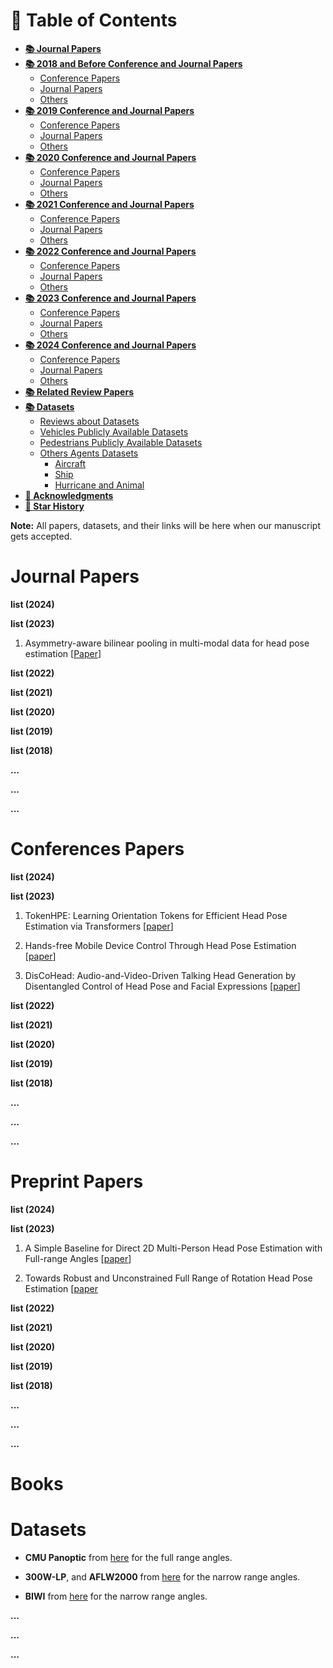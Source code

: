 # 📜 Table of Contents
<!-- TOC depthFrom:1 depthTo:6 withLinks:1 updateOnSave:1 orderedList:0 -->
- [**📚 Journal Papers**](#-Journal-Papers)
- [**📚 2018 and Before Conference and Journal Papers**](#-2018-and-before-conference-and-journal-papers)
	- [Conference Papers](#conference-papers)
	- [Journal Papers](#journal-papers)
	- [Others](#others)
- [**📚 2019 Conference and Journal Papers**](#-2019-conference-and-journal-papers)
	- [Conference Papers](#conference-papers-2019)
	- [Journal Papers](#journal-papers-2019)
	- [Others](#others-2019)
- [**📚 2020 Conference and Journal Papers**](#-2020-conference-and-journal-papers)
	- [Conference Papers](#conference-papers-2020)
	- [Journal Papers](#journal-papers-2020)
	- [Others](#others-2020)
- [**📚 2021 Conference and Journal Papers**](#-2021-conference-and-journal-papers)
	- [Conference Papers](#conference-papers-2021)
	- [Journal Papers](#journal-papers-2021)
	- [Others](#others-2021)
- [**📚 2022 Conference and Journal Papers**](#-2022-conference-and-journal-papers)
	- [Conference Papers](#conference-papers-2022)
	- [Journal Papers](#journal-papers-2022)
	- [Others](#others-2022)
- [**📚 2023 Conference and Journal Papers**](#-2023-conference-and-journal-papers)
	- [Conference Papers](#conference-papers-2023)
	- [Journal Papers](#journal-papers-2023)
	- [Others](#others-2023)
- [**📚 2024 Conference and Journal Papers**](#-2024-conference-and-journal-papers)
	- [Conference Papers](#conference-papers-2024)
	- [Journal Papers](#journal-papers-2024)
	- [Others](#others-2024)
- [**📚 Related Review Papers**](#-related-review-papers)
- [**📚 Datasets**](#-datasets)
  	- [Reviews about Datasets](#reviews-about-datasets)
	- [Vehicles Publicly Available Datasets](#vehicles-publicly-available-datasets)
	- [Pedestrians Publicly Available Datasets](#pedestrians-publicly-available-datasets)
	- [Others Agents Datasets](#others-agents-datasets)
		- [Aircraft](#aircraft)
		- [Ship](#ship)
		- [Hurricane and Animal](#hurricane-and-animal)
- [**🌹 Acknowledgments**](#-acknowledgments)
- [**🌟 Star History**](#-star-history)
	<!-- /TOC -->

**Note:** All papers, datasets, and their links will be here when our manuscript gets accepted.
# Journal Papers

**list (2024)**

**list (2023)**

1. Asymmetry-aware bilinear pooling in multi-modal data for head pose estimation [[Paper](https://www.sciencedirect.com/science/article/pii/S0923596522001746)]

**list (2022)**

**list (2021)**

**list (2020)**

**list (2019)**

**list (2018)**

**...**

**...**

**...**









# Conferences Papers
**list (2024)**

**list (2023)**
1. TokenHPE: Learning Orientation Tokens for Efficient Head Pose Estimation via Transformers [[paper](https://openaccess.thecvf.com/content/CVPR2023/papers/Zhang_TokenHPE_Learning_Orientation_Tokens_for_Efficient_Head_Pose_Estimation_via_CVPR_2023_paper.pdf)]


2. Hands-free Mobile Device Control Through Head Pose Estimation [[paper](https://ieeexplore.ieee.org/stamp/stamp.jsp?tp=&arnumber=10150384)]

3. DisCoHead: Audio-and-Video-Driven Talking Head Generation by Disentangled Control of Head Pose and Facial Expressions [[paper](https://ieeexplore.ieee.org/abstract/document/10095670)]

**list (2022)**

**list (2021)**

**list (2020)**

**list (2019)**

**list (2018)**

**...**

**...**

**...**





# Preprint Papers

**list (2024)**

**list (2023)**

1. A Simple Baseline for Direct 2D Multi-Person Head Pose Estimation with Full-range Angles  [[paper](https://arxiv.org/pdf/2302.01110.pdf)]

2. Towards Robust and Unconstrained Full Range of Rotation Head Pose Estimation [[paper](https://arxiv.org/pdf/2309.07654.pdf)








**list (2022)**

**list (2021)**

**list (2020)**

**list (2019)**

**list (2018)**

**...**

**...**

**...**

# Books



# Datasets
* **CMU Panoptic**  from [here](http://domedb.perception.cs.cmu.edu/) for the full range angles.
  
* **300W-LP**, and **AFLW2000** from [here](http://www.cbsr.ia.ac.cn/users/xiangyuzhu/projects/3DDFA/main.htm) for the narrow range angles.

* **BIWI**  from [here](https://icu.ee.ethz.ch/research/datsets.html) for the narrow range angles.

**...**

**...**

**...**
